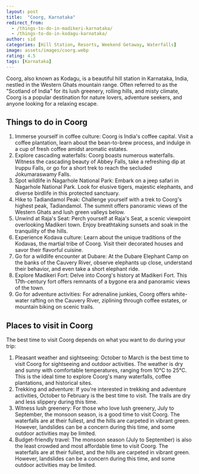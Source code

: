 ```yaml
---
layout: post
title:  "Coorg, Karnataka"
redirect_from:
  - /things-to-do-in-madikeri-karnataka/
  - /things-to-do-in-kodagu-karnataka/
author: sid
categories: [Hill Station, Resorts, Weekend Getaway, Waterfalls]
image: assets/images/coorg.webp
rating: 4.5
tags: [Karnataka]
---
```

Coorg, also known as Kodagu, is a beautiful hill station in Karnataka, India, nestled in the Western Ghats mountain range. Often referred to as the "Scotland of India" for its lush greenery, rolling hills, and misty climate, Coorg is a popular destination for nature lovers, adventure seekers, and anyone looking for a relaxing escape.

<h2>Things to do in Coorg</h2>

1. Immerse yourself in coffee culture: Coorg is India's coffee capital. Visit a coffee plantation, learn about the bean-to-brew process, and indulge in a cup of fresh coffee amidst aromatic estates.
2. Explore cascading waterfalls: Coorg boasts numerous waterfalls. Witness the cascading beauty of Abbey Falls, take a refreshing dip at Iruppu Falls, or go for a short trek to reach the secluded Jokumaraswamy Falls.
3. Spot wildlife in Nagarhole National Park: Embark on a jeep safari in Nagarhole National Park. Look for elusive tigers, majestic elephants, and diverse birdlife in this protected sanctuary.
4. Hike to Tadiandamol Peak: Challenge yourself with a trek to Coorg's highest peak, Tadiandamol. The summit offers panoramic views of the Western Ghats and lush green valleys below.
5. Unwind at Raja's Seat: Perch yourself at Raja's Seat, a scenic viewpoint overlooking Madikeri town. Enjoy breathtaking sunsets and soak in the tranquility of the hills.
6. Experience Kodava culture: Learn about the unique traditions of the Kodavas, the martial tribe of Coorg. Visit their decorated houses and savor their flavorful cuisine.
7. Go for a wildlife encounter at Dubare: At the Dubare Elephant Camp on the banks of the Cauvery River, observe elephants up close, understand their behavior, and even take a short elephant ride.
8. Explore Madikeri Fort: Delve into Coorg's history at Madikeri Fort. This 17th-century fort offers remnants of a bygone era and panoramic views of the town.
9. Go for adventure activities: For adrenaline junkies, Coorg offers white-water rafting on the Cauvery River, ziplining through coffee estates, or mountain biking on scenic trails.

<h2>Places to visit in Coorg</h2>
The best time to visit Coorg depends on what you want to do during your trip:

1. Pleasant weather and sightseeing: October to March is the best time to visit Coorg for sightseeing and outdoor activities. The weather is dry and sunny with comfortable temperatures, ranging from 10°C to 25°C. This is the ideal time to explore Coorg's many waterfalls, coffee plantations, and historical sites.
2. Trekking and adventure: If you're interested in trekking and adventure activities, October to February is the best time to visit. The trails are dry and less slippery during this time.
3. Witness lush greenery: For those who love lush greenery, July to September, the monsoon season, is a good time to visit Coorg. The waterfalls are at their fullest, and the hills are carpeted in vibrant green. However, landslides can be a concern during this time, and some outdoor activities may be limited.
4. Budget-friendly travel: The monsoon season (July to September) is also the least crowded and most affordable time to visit Coorg. The waterfalls are at their fullest, and the hills are carpeted in vibrant green. However, landslides can be a concern during this time, and some outdoor activities may be limited.


<div class="pa-carousel-widget" style="width:100%; height:480px; display:none;"
  data-link="https://www.justwravel.com/"
  data-title="Coorg, Karnataka"
  data-description="Hill Station, Resorts, Weekend Getaway, Waterfalls">
  <object data="https://lh3.googleusercontent.com/pw/AP1GczPmZLBjYvomglB6uTD3Vi3THtph9JG3TSPoqP9iYSdA2-3fZ-l0jDY2JctgnXzKiCvugNp1wUpGwLLepPny7R36m5mPW7rGc8C-KtHf8JCFiEHi1yEW=w960-rw-h720"></object>
  <object data="https://lh3.googleusercontent.com/pw/AP1GczOOInYTbFCHwgkAOzpIsuwJiNkqk0NkIs1I_2YoMwRAYi_MolGJB0dIxiQU3TCvJIj3PUJW01EbQuDTvAWKYOr2VkvexQ0v9FVt1nmprG48HwrytuTl=w960-rw-h720"></object>
  <object data="https://lh3.googleusercontent.com/pw/AP1GczMr9Tik7s8nazSld8lMto0lhIgYeFfrrv9-SBdynUDIjfxEblakiaXNUEe2PmRFVUzJz3gwNg5tiV7uV_FazHJ_GR-ignH36DYxCcJreK9xYz1_PyZq=w960-rw-h720"></object>
  <object data="https://lh3.googleusercontent.com/pw/AP1GczPbr3rsaujaePvpYC5c9esih8-2EyFvmDIZ_5IFzG4dx8MgaCPz2JbB6ZlFJQLXmaJXCZZo2QPN39cCMDLqkj0g-TEWHbvOw4BnBZNNSsSqqbsamZKb=w960-rw-h720"></object>
  <object data="https://lh3.googleusercontent.com/pw/AP1GczP0LlDBjtWfIspSL_OoUO4UmLjvJ4bdTbD1Bki5vtfQ3pz9haL4KsiIJnsSQEsnYtjKb0XwujP_nqEgyez9oduI_xQm7qFYVj02Pa8-IGtorSZZ4ED2=w960-rw-h720"></object>
  <object data="https://lh3.googleusercontent.com/pw/AP1GczOxzQMO7P42fndjhp0I-ojgmi-P7iKif-xldVzrIK3QUubq9oLEgT0eN5gaw2GPfRukgIVguvni8OKsF_IuEddNSsAmKgm-7taAVGzJFmvwzz1kH3sj=w960-rw-h720"></object>
  <object data="https://lh3.googleusercontent.com/pw/AP1GczPK2h2XNWvZhP_f0dPPpoLtyodYL2DWao3PENHKtN-VpUjq2nFUEBtXU68nwTVu-7Bvjny7oT11XwiaM86X6Q_yX8YhL4ZozHdU8A2AcUS1n1NNIYvW=w960-rw-h720"></object>
  <object data="https://lh3.googleusercontent.com/pw/AP1GczP9HAyT5O1tRDzYJ4dfIBuebgW-g83MdjDWWYcOmFas2pj5rCQnnNrlQzOv4v1V8jDITbVX6mJMfgwX1Y9_uXukDoYE9AGnZxLSpb1R7C4gYQXmhV-3=w960-rw-h720"></object>
  <object data="https://lh3.googleusercontent.com/pw/AP1GczNN7ebj1Cg3GoJsn8JWImShLRSz_2BduzZZu1LyEG8sRWaAmY9PMUlOHRqvbAD-9xSNxsfb3UK5qECzpKB4pSB1Mn5adiWK-AaQUqVEJ6pYMWJFPP2Z=w960-rw-h720"></object>
  <object data="https://lh3.googleusercontent.com/pw/AP1GczM16oNO2DMTsAV7WDgAKdgTgrgUV2wOGEP9Lahg98b7fcvRhkpZ-kqCnYfu3zPnO1CUBCVn908QpuCnZlAGleYsrEeWLJL-C2dpaYV9YETXfTUn6Wj4=w960-rw-h720"></object>
  <object data="https://lh3.googleusercontent.com/pw/AP1GczNArsSG0ZaDq_mEQsz5TJWhuOCxeAOO2WEVn9lQrEYfuOT8W6NoZlpkQdn5ZNTtZivStqNfvP5snHoguMnoOTWIpfT3wZ2QLzo66n2MIvrnNHeH-gee=w960-rw-h720"></object>
  <object data="https://lh3.googleusercontent.com/pw/AP1GczNsFWDr4W4h9ucGhU7tOb1zQKrKdY_ubGxzvW2neHSKrgXoaO1a0HOu4jxfb-9kJ_omkgAEVtLQgYkWm7ks7o_ew0XoUd05sQUc032Gy7GaqociNWBm=w960-rw-h720"></object>
  <object data="https://lh3.googleusercontent.com/pw/AP1GczPXZ1_QvdoKeTLuZLg-gnbf0iRazOdayi2Ipk_UTCOK04Ah5paLYga-UNO5D878kLb54y4Jnu5gXsXM4Jb8nnptRxE28JqolgdKfV9zcwjMxUJh9Ez6=w960-rw-h720"></object>
  <object data="https://lh3.googleusercontent.com/pw/AP1GczM_4Dmi7Xq-xcVXDdtyCOVnAsPxYXcGonuxU4xLVLz9k2Ri7KOOjMFxfLcYQK-84z2r3xL-E-64rOy_CfEZGAmPz4NkAtIBsGMx7ZAkD6SEb247bptU=w960-rw-h720"></object>
  <object data="https://lh3.googleusercontent.com/pw/AP1GczP-3CZe3ojJUK3FEzGbGoSBL5iqsuLN_zC0ZA3ywn0z4COx65bi_0o58L_UGST83YY66fcIZxjU3aRCOER0KmKv2BKX1jURoXzrA4p7Kll1dwPgtzi5=w960-rw-h720"></object>
  <object data="https://lh3.googleusercontent.com/pw/AP1GczPQV33bFJWYE7_pxU6eOnUhy4gzOIqdRu1fsDciubEwVtRPF6Gl5vE2Bw2pDZ-6rFryAqnqyZTSYTN-Tg7nyEaLBzGu2buzWob7OSheDq2COLNa_eQE=w960-rw-h720"></object>
  <object data="https://lh3.googleusercontent.com/pw/AP1GczNgGZcRvouk1ZjYwwH-6JGeOl6Nz_VOi-ueezSuQ3tr7f7wkAyinFwXpWK7CL56LKXcYXCALlMciZ94PMHLZfxxVzmIQeyeH2K17p9kpcLmJI0BXz80=w960-rw-h720"></object>
  <object data="https://lh3.googleusercontent.com/pw/AP1GczNQYqEGXOjs0XfTQ4A-NDA51lDMKvsgtqbDPa_8aQ_tEVl_fWwZYn8LcAAwSykTTMwSt1jVA-fFWkffdsgu971IYMlrklM0gQYpfVzSL5FWqMHL9Grz=w960-rw-h720"></object>
  <object data="https://lh3.googleusercontent.com/pw/AP1GczOCFG-7mYqiU6Ie7rjpOdq4LnAEvik_H9NW6pKvXAgPlA1wwSCXsoUE_Gf9nKD-cdlh_AJ43Qe6G6P7QK5DtFXO1y3BIE5JL27I6YIoJCQ-OKhxdNw9=w960-rw-h720"></object>
  <object data="https://lh3.googleusercontent.com/pw/AP1GczOu53Z4TjgxdxZu1zlCkfiYNar5ZWIA11Upc1YTAVFdeBVMLsshU3g05_uy7dzhbuxTAvoJ3RQstL0gRlbKrQWCpVSU0c9SsPNoKwxamsKQtg9UiYKE=w960-rw-h720"></object>
  <object data="https://lh3.googleusercontent.com/pw/AP1GczOnOWEKTZklKS80mTzaYe4naUUtRTnQZGG9mYTYPxrrQBum4v4QoUT7OZrV0CSBfoHbxVupVWs7uIu-46Yt5V1rotd5ZZwWwDJ1tAxdqg5yInmM1k-p=w960-rw-h720"></object>
  <object data="https://lh3.googleusercontent.com/pw/AP1GczMYHixRwAB2m7H6w6McfxU-fBTdvhYv0McUbPV5U96Y5QK2rOpsiWnh-reJ4qjzoLIn9FjNr0y_c6kvrR9hQRdefkrrOSZ20kwmtuiLjF4eJDIkVCTu=w960-rw-h720"></object>
  <object data="https://lh3.googleusercontent.com/pw/AP1GczMW96thZM0rWjjtq7o1DZGXq1UfWPqVtma8YkITlZht7dCSSrtqicIYItgFz5YcejzYZqv0f_fKbKciOPbl88JKZ7wE4av4oBlrRuqQn8RNpwRLHwCm=w960-rw-h720"></object>
  <object data="https://lh3.googleusercontent.com/pw/AP1GczN0zBMiaWVzjCyyWU_NU2gf76Vptii7YezaIkye072KuePXGV_f0MLtrWnQd81QvAKQD6Lj2TKsp6NEnuD6AAq-hRyiJWforR1HBBbsMc8Y4LgcAxFA=w960-rw-h720"></object>
</div>
